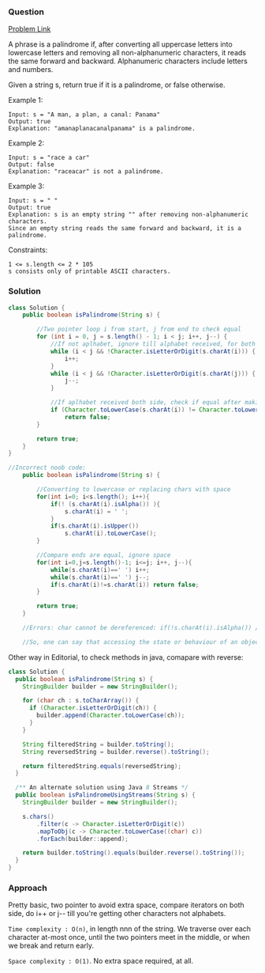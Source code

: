 ### Question
[Problem Link](https://leetcode.com/problems/valid-palindrome/)

A phrase is a palindrome if, after converting all uppercase letters into lowercase letters and removing all non-alphanumeric characters, it reads the same forward and backward. Alphanumeric characters include letters and numbers.

Given a string s, return true if it is a palindrome, or false otherwise.

Example 1:
```
Input: s = "A man, a plan, a canal: Panama"
Output: true
Explanation: "amanaplanacanalpanama" is a palindrome.
```
Example 2:
```
Input: s = "race a car"
Output: false
Explanation: "raceacar" is not a palindrome.
```
Example 3:
```
Input: s = " "
Output: true
Explanation: s is an empty string "" after removing non-alphanumeric characters.
Since an empty string reads the same forward and backward, it is a palindrome.
``` 

Constraints:
```
1 <= s.length <= 2 * 105
s consists only of printable ASCII characters.
```

### Solution
```java
class Solution {
    public boolean isPalindrome(String s) {

        //Two pointer loop i from start, j from end to check equal
        for (int i = 0, j = s.length() - 1; i < j; i++, j--) {
            //If not aplhabet, ignore till alphabet received, for both i and j
            while (i < j && !Character.isLetterOrDigit(s.charAt(i))) {
                i++;
            }
            while (i < j && !Character.isLetterOrDigit(s.charAt(j))) {
                j--;
            }

            //If aplhabet received both side, check if equal after making lowercase (if upper)
            if (Character.toLowerCase(s.charAt(i)) != Character.toLowerCase(s.charAt(j)))
                return false;
        }

        return true;
    }
}
```

```java
//Incorrect noob code:
    public boolean isPalindrome(String s) {

        //Converting to lowercase or replacing chars with space
        for(int i=0; i<s.length(); i++){
            if(! (s.charAt(i).isAlpha()) ){
                s.charAt(i) = ' ';
            }
            if(s.charAt(i).isUpper())
                s.charAt(i).toLowerCase();
        }

        //Compare ends are equal, ignore space
        for(int i=0,j=s.length()-1; i<=j; i++, j--){
            while(s.charAt(i)==' ') i++;
            while(s.charAt(i)==' ') j--;
            if(s.charAt(i)!=s.charAt(i)) return false;
        }

        return true;
    }

    //Errors: char cannot be dereferenced: if(!s.charAt(i).isAlpha()) / .isUpper()/ .toLowerCase()

    //So, one can say that accessing the state or behaviour of an object using its reference with the help of the . operator is dereferencing.
```

Other way in Editorial, to check methods in java, comapare with reverse:
```java
class Solution {
  public boolean isPalindrome(String s) {
    StringBuilder builder = new StringBuilder();

    for (char ch : s.toCharArray()) {
      if (Character.isLetterOrDigit(ch)) {
        builder.append(Character.toLowerCase(ch));
      }
    }

    String filteredString = builder.toString();
    String reversedString = builder.reverse().toString();

    return filteredString.equals(reversedString);
  }

  /** An alternate solution using Java 8 Streams */
  public boolean isPalindromeUsingStreams(String s) {
    StringBuilder builder = new StringBuilder();

    s.chars()
        .filter(c -> Character.isLetterOrDigit(c))
        .mapToObj(c -> Character.toLowerCase((char) c))
        .forEach(builder::append);

    return builder.toString().equals(builder.reverse().toString());
  }
}
```

### Approach

Pretty basic, two pointer to avoid extra space, compare iterators on both side, do i++ or j-- till you're getting other characters not alphabets.

`Time complexity : O(n)`, in length nnn of the string. We traverse over each character at-most once, until the two pointers meet in the middle, or when we break and return early.

`Space complexity : O(1)`. No extra space required, at all.
